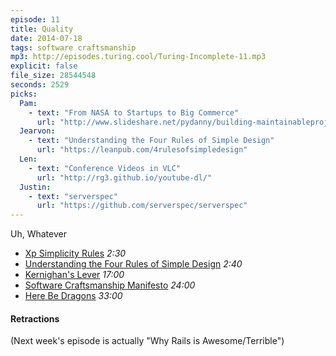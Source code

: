 ```yaml
---
episode: 11
title: Quality
date: 2014-07-18
tags: software craftsmanship
mp3: http://episodes.turing.cool/Turing-Incomplete-11.mp3
explicit: false
file_size: 28544548
seconds: 2529
picks:
  Pam:
    - text: "From NASA to Startups to Big Commerce"
      url: "http://www.slideshare.net/pydanny/building-maintainableprojectswharton"
  Jearvon:
    - text: "Understanding the Four Rules of Simple Design"
      url: "https://leanpub.com/4rulesofsimpledesign"
  Len:
    - text: "Conference Videos in VLC"
      url: "http://rg3.github.io/youtube-dl/"
  Justin:
    - text: "serverspec"
      url: "https://github.com/serverspec/serverspec"
---
```


Uh, Whatever

* [Xp Simplicity Rules](http://c2.com/cgi/wiki?XpSimplicityRules) *2:30*
* [Understanding the Four Rules of Simple Design](https://leanpub.com/4rulesofsimpledesign) *2:40*
* [Kernighan's Lever](http://www.linusakesson.net/programming/kernighans-lever/) *17:00*
* [Software Craftsmanship Manifesto](http://manifesto.softwarecraftsmanship.org/) *24:00*
* [Here Be Dragons](http://www.kytrinyx.com/talks/here-be-dragons) *33:00*

#### Retractions

(Next week's episode is actually "Why Rails is Awesome/Terrible")
